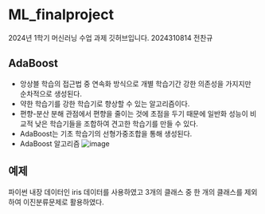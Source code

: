 # ML_finalproject
2024년 1학기 머신러닝 수업 과제 깃허브입니다.
2024310814 전찬규

## AdaBoost
- 앙상블 학습의 접근법 중 연속화 방식으로 개별 학습기간 강한 의존성을 가지지만 순차적으로 생성된다.
- 약한 학습기를 강한 학습기로 향상할 수 있는 알고리즘이다.
- 편향-분산 분해 관점에서 편향을 줄이는 것에 초점을 두기 때문에 일반화 성능이 비교적 낮은 학습기들을 조합하여 견고한 학습기를 만들 수 있다.
- AdaBoost는 기초 학습기의 선형가중조합을 통해 생성된다.
- AdaBoost 알고리즘
![image](https://github.com/chan9yu711/ML_finalproject/assets/172960092/761c51c7-06d5-424e-9e07-57fc7dcdb399)

## 예제
파이썬 내장 데이터인 iris 데이터를 사용하였고 3개의 클래스 중 한 개의 클래스를 제외하여 이진분류문제로 활용하였다.
